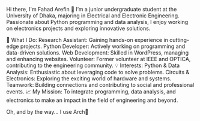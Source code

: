 Hi there, I'm Fahad Arefin 👋
I’m a junior undergraduate student at the University of Dhaka, majoring in Electrical and Electronic Engineering. Passionate about Python programming and data analysis, I enjoy working on electronics projects and exploring innovative solutions.

🌟 What I Do:
Research Assistant: Gaining hands-on experience in cutting-edge projects.
Python Developer: Actively working on programming and data-driven solutions.
Web Development: Skilled in WordPress, managing and enhancing websites.
Volunteer: Former volunteer at IEEE and OPTICA, contributing to the engineering community.
💡 Interests:
Python & Data Analysis: Enthusiastic about leveraging code to solve problems.
Circuits & Electronics: Exploring the exciting world of hardware and systems.
Teamwork: Building connections and contributing to social and professional events.
📈 My Mission:
To integrate programming, data analysis, and electronics to make an impact in the field of engineering and beyond.

Oh, and by the way... I use Arch🐧

